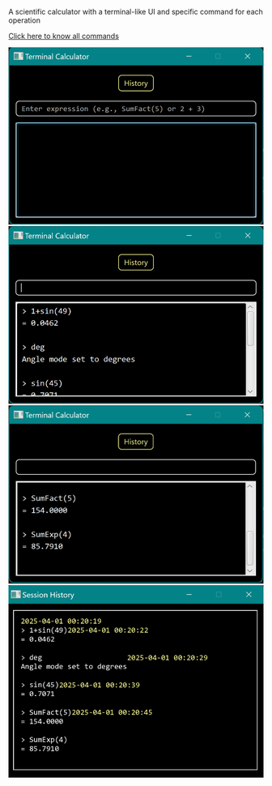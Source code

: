 A scientific calculator with a terminal-like UI and specific command for each operation

[Click here to know all commands](https://terminal-calculator-functions.netlify.app/)

![](https://github.com/KMORaza/Terminal_Calculator_App/blob/main/Terminal%20Calculator/screenshots/001.png)
![](https://github.com/KMORaza/Terminal_Calculator_App/blob/main/Terminal%20Calculator/screenshots/002.png)
![](https://github.com/KMORaza/Terminal_Calculator_App/blob/main/Terminal%20Calculator/screenshots/003.png)
![](https://github.com/KMORaza/Terminal_Calculator_App/blob/main/Terminal%20Calculator/screenshots/004.png)
